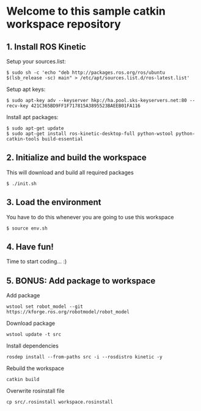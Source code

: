 # Welcome to this sample catkin workspace repository

## 1. Install ROS Kinetic

Setup your sources.list:


```
$ sudo sh -c 'echo "deb http://packages.ros.org/ros/ubuntu $(lsb_release -sc) main" > /etc/apt/sources.list.d/ros-latest.list'

```

Setup apt keys:


```
$ sudo apt-key adv --keyserver hkp://ha.pool.sks-keyservers.net:80 --recv-key 421C365BD9FF1F717815A3895523BAEEB01FA116
```

Install apt packages:


```
$ sudo apt-get update
$ sudo apt-get install ros-kinetic-desktop-full python-wstool python-catkin-tools build-essential
```

## 2. Initialize and build the workspace

This will download and build all required packages

```
$ ./init.sh
```

## 3. Load the environment

You have to do this whenever you are going to use this workspace

```
$ source env.sh
```

## 4. Have fun!

Time to start coding... :)

## 5. BONUS: Add package to workspace

Add package

```
wstool set robot_model --git https://kforge.ros.org/robotmodel/robot_model
```

Download package

```
wstool update -t src
```

Install dependencies
```
rosdep install --from-paths src -i --rosdistro kinetic -y
```

Rebuild the workspace

```
catkin build
```

Overwrite rosinstall file

```
cp src/.rosinstall workspace.rosinstall
```
